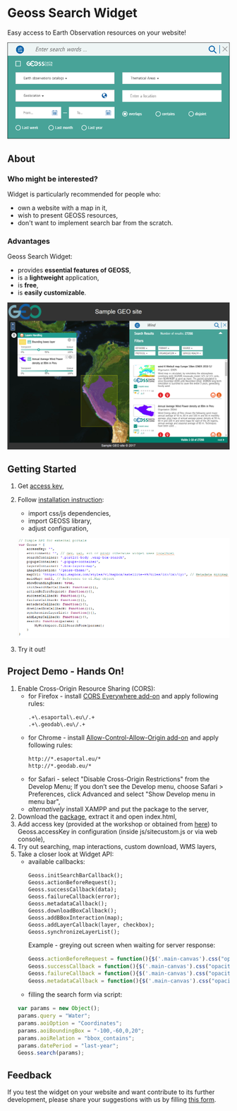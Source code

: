# Geoss Search Widget
Easy access to Earth Observation resources on your website!

![Search bar](/images/widget-search-bar.png)

## About
### Who might be interested?
Widget is particularly recommended for people who:
  - own a website with a map in it,
  - wish to present GEOSS resources,
  - don't want to implement search bar from the scratch.

### Advantages
Geoss Search Widget:
  - provides **essential features of GEOSS**,
  - is a **lightweight** application,
  - is **free**,
  - is **easily customizable**.

![Results](/images/widget-results.png)

## Getting Started
1. Get [access key](http://geoss.sit.esaportal.eu/register-widget),
2. Follow [installation instruction](http://geoss.sit.esaportal.eu/install-widget):
    - import css/js dependencies,
    - import GEOSS library,
    - adjust configuration,

    ![Configuration file](/images/widget-config.png)
3. Try it out!

## Project Demo - Hands On!
1. Enable Cross-Origin Resource Sharing (CORS):
    - for Firefox - install [CORS Everywhere add-on](https://addons.mozilla.org/en-US/firefox/addon/cors-everywhere/) and apply following rules:
      ```
      .+\.esaportal\.eu\/.+
      .+\.geodab\.eu\/.+
      ```
    - for Chrome - install [Allow-Control-Allow-Origin add-on](https://chrome.google.com/webstore/detail/allow-control-allow-origi/nlfbmbojpeacfghkpbjhddihlkkiljbi) and apply following rules:
      ```
      http://*.esaportal.eu/*
      http://*.geodab.eu/*
      ```
    - for Safari - select "Disable Cross-Origin Restrictions" from the Develop Menu; If you don’t see the Develop menu, choose Safari > Preferences, click Advanced and select "Show Develop menu in menu bar",
    - *alternatively* install XAMPP and put the package to the server,
2. Download the [package](http://geoss.sit.esaportal.eu/documents/20181/0/Geoss+Search+Widget/7f2034a2-b5e3-4df2-9467-fd300dea85d0), extract it and open index.html,
3. Add access key (provided at the workshop or obtained from [here](http://geoss.sit.esaportal.eu/register-widget)) to Geoss.accessKey in configuration (inside js/sitecustom.js or via web console),
4. Try out searching, map interactions, custom download, WMS layers,
5. Take a closer look at Widget API:
    - available callbacks:
      ```
      Geoss.initSearchBarCallback();
      Geoss.actionBeforeRequest();
      Geoss.successCallback(data);
      Geoss.failureCallback(error);
      Geoss.metadataCallback();
      Geoss.downloadBoxCallback();
      Geoss.addBBoxInteraction(map);
      Geoss.addLayerCallback(layer, checkbox);
      Geoss.synchronizeLayerList();
      ```
      Example - greying out screen when waiting for server response:
      ```javascript
      Geoss.actionBeforeRequest = function(){$('.main-canvas').css("opacity", 0.5)}
      Geoss.successCallback = function(){$('.main-canvas').css("opacity", 1)}
      Geoss.failureCallback = function(){$('.main-canvas').css("opacity", 1)}
      Geoss.metadataCallback = function(){$('.main-canvas').css("opacity", 1)}
      ```
    - filling the search form via script:
    ```javascript
    var params = new Object();
    params.query = "Water";
    params.aoiOption = "Coordinates";
    params.aoiBoundingBox = "-100,-60,0,20";
    params.aoiRelation = "bbox_contains";
    params.datePeriod = "last-year";
    Geoss.search(params);
    ```

## Feedback
If you test the widget on your website and want contribute to its further development, please share your suggestions with us by filling [this form](https://docs.google.com/forms/d/e/1FAIpQLSetnuRiBe-g1XDmSyjmlQ8wXZPXbOB5UIr7DzgNUGKJvchn8g/viewform?c=0&w=1).
